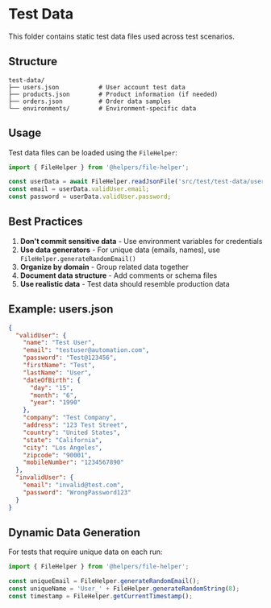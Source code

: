 # Test Data

This folder contains static test data files used across test scenarios.

## Structure

```
test-data/
├── users.json           # User account test data
├── products.json        # Product information (if needed)
├── orders.json          # Order data samples
└── environments/        # Environment-specific data
```

## Usage

Test data files can be loaded using the `FileHelper`:

```typescript
import { FileHelper } from '@helpers/file-helper';

const userData = await FileHelper.readJsonFile('src/test/test-data/users.json');
const email = userData.validUser.email;
const password = userData.validUser.password;
```

## Best Practices

1. **Don't commit sensitive data** - Use environment variables for credentials
2. **Use data generators** - For unique data (emails, names), use `FileHelper.generateRandomEmail()`
3. **Organize by domain** - Group related data together
4. **Document data structure** - Add comments or schema files
5. **Use realistic data** - Test data should resemble production data

## Example: users.json

```json
{
  "validUser": {
    "name": "Test User",
    "email": "testuser@automation.com",
    "password": "Test@123456",
    "firstName": "Test",
    "lastName": "User",
    "dateOfBirth": {
      "day": "15",
      "month": "6",
      "year": "1990"
    },
    "company": "Test Company",
    "address": "123 Test Street",
    "country": "United States",
    "state": "California",
    "city": "Los Angeles",
    "zipcode": "90001",
    "mobileNumber": "1234567890"
  },
  "invalidUser": {
    "email": "invalid@test.com",
    "password": "WrongPassword123"
  }
}
```

## Dynamic Data Generation

For tests that require unique data on each run:

```typescript
import { FileHelper } from '@helpers/file-helper';

const uniqueEmail = FileHelper.generateRandomEmail();
const uniqueName = 'User_' + FileHelper.generateRandomString(8);
const timestamp = FileHelper.getCurrentTimestamp();
```
